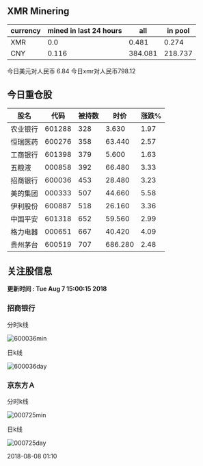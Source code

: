 ## XMR Minering

|currency|mined in last 24 hours|all|in pool|
|---|---|---|---|
|XMR|0.0|0.481|0.274|
|CNY|0.116|384.081|218.737|

今日美元对人民币 6.84	今日xmr对人民币798.12


## 今日重仓股 

|股名|代码|被持数|时价|涨跌%|
|---|---|---|---|---|
|农业银行|601288|328|3.630|1.97|
|恒瑞医药|600276|358|63.440|2.57|
|工商银行|601398|379|5.600|1.63|
|五粮液|000858|392|66.480|3.33|
|招商银行|600036|453|28.480|3.23|
|美的集团|000333|507|44.660|5.58|
|伊利股份|600887|518|26.160|3.36|
|中国平安|601318|652|59.560|2.99|
|格力电器|000651|667|40.420|4.09|
|贵州茅台|600519|707|686.280|2.48|

## 关注股信息
**更新时间 : Tue Aug  7 15:00:15 2018**
### 招商银行 
分时k线

![600036min](http://image.sinajs.cn/newchart/min/n/sh600036.gif)

日k线

![600036day](http://image.sinajs.cn/newchart/daily/n/sh600036.gif)

### 京东方Ａ 
分时k线

![000725min](http://image.sinajs.cn/newchart/min/n/sz000725.gif)

日k线

![000725day](http://image.sinajs.cn/newchart/daily/n/sz000725.gif)

2018-08-08 01:10